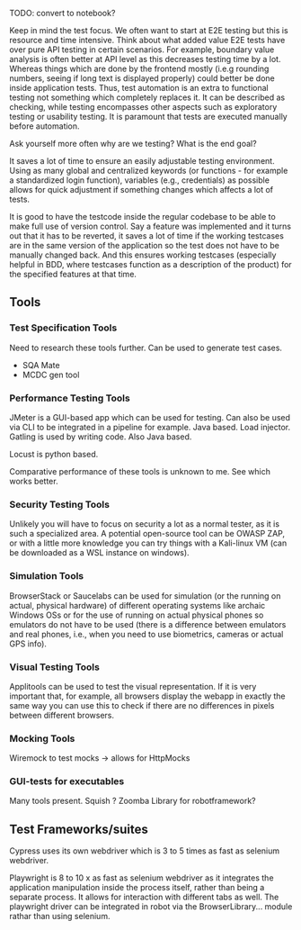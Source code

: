 TODO: convert to notebook?

Keep in mind the test focus. We often want to start at E2E testing but this is resource and time intensive. Think about what added value E2E tests have over pure API testing in certain scenarios. For example, boundary value analysis is often better at API level as this decreases testing time by a lot. Whereas things which are done by the frontend mostly (i.e.g rounding numbers, seeing if long text is displayed properly) could better be done inside application tests. Thus, test automation is an extra to functional testing not something which completely replaces it. It can be described as checking, while testing encompasses other aspects such as exploratory testing or usability testing. It is paramount that tests are executed manually before automation. 

Ask yourself more often why are we testing? What is the end goal?

It saves a lot of time to ensure an easily adjustable testing environment. Using as many global and centralized keywords (or functions - for example a standardized login function), variables (e.g., credentials) as possible allows for quick adjustment if something changes which affects a lot of tests.

It is good to have the testcode inside the regular codebase to be able to make full use of version control. Say a feature was implemented and it turns out that it has to be reverted, it saves a lot of time if the working testcases are in the same version of the application so the test does not have to be manually changed back. And this ensures working testcases (especially helpful in BDD, where testcases function as a description of the product) for the specified features at that time.


## Tools ##
### Test Specification Tools ###
Need to research these tools further. Can be used to generate test cases. 
- SQA Mate
- MCDC gen tool

### Performance Testing Tools ###
JMeter is a GUI-based app which can be used for testing. Can also be used via CLI to be integrated in a pipeline for example. Java based. Load injector. 
Gatling is used by writing code. Also Java based.

Locust is python based.

Comparative performance of these tools is unknown to me. See which works better.

### Security Testing Tools ###
Unlikely you will have to focus on security a lot as a normal tester, as it is such a specialized area. A potential open-source tool can be OWASP ZAP, or with a little more knowledge you can try things with a Kali-linux VM (can be downloaded as a WSL instance on windows).

### Simulation Tools ###
BrowserStack or Saucelabs can be used for simulation (or the running on actual, physical hardware) of different operating systems like archaic Windows OSs or for the use of running on actual physical phones so emulators do not have to be used (there is a difference between emulators and real phones, i.e., when you need to use biometrics, cameras or actual GPS info). 

### Visual Testing Tools ###
Applitools can be used to test the visual representation. If it is very important that, for example, all browsers display the webapp in exactly the same way you can use this to check if there are no differences in pixels between different browsers.

### Mocking Tools ###
Wiremock to test mocks -> allows for HttpMocks

### GUI-tests for executables ###
Many tools present.
Squish ?
Zoomba Library for robotframework?


## Test Frameworks/suites ##
Cypress uses its own webdriver which is 3 to 5 times as fast as selenium webdriver.

Playwright is 8 to 10 x as fast as selenium webdriver as it integrates the application manipulation inside the process itself, rather than being a separate process. It allows for interaction with different tabs as well. 
The playwright driver can be integrated in robot via the BrowserLibrary... module rathar than using selenium.